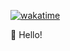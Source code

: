 [![wakatime](https://wakatime.com/badge/user/852869fa-f9fd-480a-b22f-267d26686193.svg)](https://wakatime.com/@852869fa-f9fd-480a-b22f-267d26686193)

👋 Hello!
